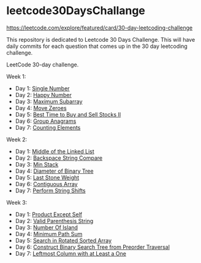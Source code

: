 # leetcode30DaysChallange

https://leetcode.com/explore/featured/card/30-day-leetcoding-challenge

This repository is dedicated to Leetcode 30 Days Challenge. This will have daily commits for each question that comes up in the 30 day leetcoding challenge.

LeetCode 30-day challenge.

Week 1:
  - Day 1: [Single Number](https://github.com/abhilashgoyal/leetcode30DaysChallenge/blob/master/src/main/java/ThirtyDayChallange/week1/Day1SingleNumber.java)
  - Day 2: [Happy Number](https://github.com/abhilashgoyal/leetcode30DaysChallenge/blob/master/src/main/java/ThirtyDayChallange/week1/Day2HappyNumber.java)
  - Day 3: [Maximum Subarray](https://github.com/abhilashgoyal/leetcode30DaysChallenge/blob/master/src/main/java/ThirtyDayChallange/week1/Day3MaxSubArray.java)
  - Day 4: [Move Zeroes](https://github.com/abhilashgoyal/leetcode30DaysChallenge/blob/master/src/main/java/ThirtyDayChallange/week1/Day4MoveZeros.java)
  - Day 5: [Best Time to Buy and Sell Stocks II](https://github.com/abhilashgoyal/leetcode30DaysChallenge/blob/master/src/main/java/ThirtyDayChallange/week1/Day5BuySellStocksII.java)
  - Day 6: [Group Anagrams](https://github.com/abhilashgoyal/leetcode30DaysChallenge/blob/master/src/main/java/ThirtyDayChallange/week1/Day6GroupAnagram.java)
  - Day 7: [Counting Elements](https://github.com/abhilashgoyal/leetcode30DaysChallenge/blob/master/src/main/java/ThirtyDayChallange/week1/Day7CountingElements.java)

Week 2:
  - Day 1: [Middle of the Linked List](https://github.com/abhilashgoyal/leetcode30DaysChallenge/blob/master/src/main/java/ThirtyDayChallange/week2/Day1LLMiddleElememt.java)
  - Day 2: [Backspace String Compare](https://github.com/abhilashgoyal/leetcode30DaysChallenge/blob/master/src/main/java/ThirtyDayChallange/week2/Day2BackSpaceCompare.java)
  - Day 3: [Min Stack](https://github.com/abhilashgoyal/leetcode30DaysChallenge/blob/master/src/main/java/ThirtyDayChallange/week2/Day3MinStack.java)
  - Day 4: [Diameter of Binary Tree](https://github.com/abhilashgoyal/leetcode30DaysChallenge/blob/master/src/main/java/ThirtyDayChallange/week2/Day4DiameterBinaryTree.java)
  - Day 5: [Last Stone Weight](https://github.com/abhilashgoyal/leetcode30DaysChallenge/blob/master/src/main/java/ThirtyDayChallange/week2/Day5LastStoneWeight.java)
  - Day 6: [Contiguous Array](https://github.com/abhilashgoyal/leetcode30DaysChallenge/blob/master/src/main/java/ThirtyDayChallange/week2/Day6ContiguousArray.java)
  - Day 7: [Perform String Shifts](https://github.com/abhilashgoyal/leetcode30DaysChallenge/blob/master/src/main/java/ThirtyDayChallange/week2/Day7StringShifts.java)

Week 3:
  - Day 1: [Product Except Self](https://github.com/abhilashgoyal/leetcode30DaysChallenge/blob/master/src/main/java/ThirtyDayChallange/week3/Day1ProductExceptSelf.java)
  - Day 2: [Valid Parenthesis String](https://github.com/abhilashgoyal/leetcode30DaysChallenge/blob/master/src/main/java/ThirtyDayChallange/week3/Day2ValidParenthesisString.java)
  - Day 3: [Number Of Island](https://github.com/abhilashgoyal/leetcode30DaysChallenge/blob/master/src/main/java/ThirtyDayChallange/week3/Day3NumberOfIsland.java)
  - Day 4: [Minimum Path Sum](https://github.com/abhilashgoyal/leetcode30DaysChallenge/blob/master/src/main/java/ThirtyDayChallange/week3/Day4MinPathSum.java)
  - Day 5: [Search in Rotated Sorted Array](https://github.com/abhilashgoyal/leetcode30DaysChallenge/blob/master/src/main/java/ThirtyDayChallange/week3/Day5SearhInRotatedSortedArray.java)
  - Day 6: [Construct Binary Search Tree from Preorder Traversal](https://github.com/abhilashgoyal/leetcode30DaysChallenge/blob/master/src/main/java/ThirtyDayChallange/week3/Day6BSTFromPreOrder.java)
  - Day 7: [Leftmost Column with at Least a One
](https://github.com/abhilashgoyal/leetcode30DaysChallenge/blob/master/src/main/java/ThirtyDayChallange/week3/Day7LeftmostColumnOne.java)
